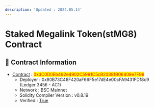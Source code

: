 ```yaml
---
description: 'Updated : 2024.05.14'
---
```


# Staked Megalink Token(stMG8) Contract

## 📌  Contract Information <a href="#stg-contract-information" id="stg-contract-information"></a>

* [Contract](https://bscscan.com/address/0xdC0D0Eb492e4902C5991C5cB2038fB06409e7F99) : <mark style="color:red;">0xdC0D0Eb492e4902C5991C5cB2038fB06409e7F99</mark>
  * Deployer : 0x90B73C48F420aF66F5e17dE4e00cFA9431FDf8c9 (Ledger 3456 - AC1)
  * Network : BSC Mainnet
  * Solidity Compiler Version : v0.8.19
  * Verified : [True](https://bscscan.com/address/0xdC0D0Eb492e4902C5991C5cB2038fB06409e7F99#code)

